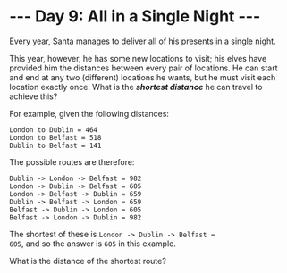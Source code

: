 # --- Day 9: All in a Single Night ---

Every year, Santa manages to deliver all of his presents in a single night.


This year, however, he has some <span title="Bonus points if you recognize all of the locations.">new locations</span> to visit; his elves have provided him the distances between every pair of locations.  He can start and end at any two (different) locations he wants, but he must visit each location exactly once.  What is the <em><b>shortest distance</b></em> he can travel to achieve this?


For example, given the following distances:


<pre><code>London to Dublin = 464
London to Belfast = 518
Dublin to Belfast = 141
</code></pre>
The possible routes are therefore:


<pre><code>Dublin -> London -> Belfast = 982
London -> Dublin -> Belfast = 605
London -> Belfast -> Dublin = 659
Dublin -> Belfast -> London = 659
Belfast -> Dublin -> London = 605
Belfast -> London -> Dublin = 982
</code></pre>
The shortest of these is <code>London -> Dublin -> Belfast = 605</code>, and so the answer is <code>605</code> in this example.


What is the distance of the shortest route?


